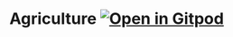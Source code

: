 # Agriculture [![Open in Gitpod](https://gitpod.io/button/open-in-gitpod.svg)](https://gitpod.io/#https://github.com/satheshsat/billing)
